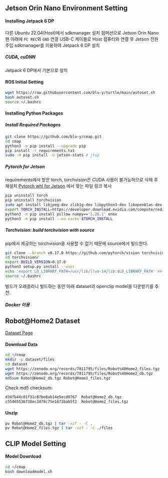## Jetson Orin Nano Environment Setting
#### Installing Jetpack 6 DP
다른 Ubuntu 22.04(Host)에서 sdkmanager 설치
점퍼선으로 Jetson Orin Nano 팬 아래에 `FC REC`와 `GND` 연결
USB-C 케이블로 Host 컴퓨터와 연결 후 Jetson 전원 주입
sdkmanager를 이용하여 Jetpack 6 DP 설치

##### CUDA, cuDNN 
Jetpack 6 DP에서 기본으로 설치

#### ROS Initial Setting
```bash
wget https://raw.githubusercontent.com/blu-y/turtle/main/autoset.sh
bash autoset.sh
source ~/.bashrc
```

#### Installing Python Packages

##### Install Required Packages
```bash
git clone https://github.com/blu-y/cmap.git
cd cmap
python3 -m pip install --upgrade pip
pip install -r requirements.txt
sudo -H pip install -U jetson-stats # jtop
```

##### Pytorch for Jetson
requirements에서 받은 torch, torchvision은 CUDA 사용이 불가능하므로 삭제 후 재설치
[Pytorch whl for Jetson](https://developer.download.nvidia.com/compute/redist/jp/v60dp/pytorch/) 에서 맞는 파일 링크 복사
```bash
pip uninstall torch
pip uninstall torchvision
sudo apt install libjpeg-dev zlib1g-dev libpython3-dev libopenblas-dev libavcodec-dev libavformat-dev libswscale-dev -y
export TORCH_INSTALL=https://developer.download.nvidia.com/compute/redist/jp/v60dp/pytorch/torch-2.2.0a0+6a974be.nv23.11-cp310-cp310-linux_aarch64.whl
python3 -m pip install pillow numpy=='1.26.1' onnx
python3 -m pip install --no-cache $TORCH_INSTALL
```
<!-- ```bash
conda install -c conda-forge gcc=12.1.0 ##
rm /home/$USER/anaconda3/bin/../lib/libstdc++.so.6 ##
cp /usr/lib/aarch64-linux-gnu/libstdc++.so.6.0.30 /home/$USER/anaconda3/bin/../lib # 6.0.30 will be the latest version ##
ln -s /home/$USER/anaconda3/bin/../lib/libstdc++.so.6.0.30 /home/$USER/anaconda3/bin/../lib/libstdc++.so.6 # 6.0.30 will be the latest version ##
conda install gxx_linux-aarch64 packaging ##
``` -->

##### Torchvision: build torchvision with source
pip에서 제공하는 torchvision을 사용할 수 없기 때문에 source에서 빌드한다.
```bash
git clone --branch v0.17.0 https://github.com/pytorch/vision torchvision
cd torchvision/
export BUILD_VERSION=0.17.0
python3 setup.py install --user
echo 'export LD_LIBRARY_PATH=/usr/lib/llvm-14/lib:$LD_LIBRARY_PATH' >> ~/.bashrc
source ~/.bashrc
```
빌드가 오래걸리니 빌드하는 동안 아래 dataset과 openclip model을 다운받기를 추천.

<!-- ```bash
git clone --branch v0.17.0 https://github.com/pytorch/vision torchvision
cd torchvision/
export C_INCLUDE_PATH=/usr/include/aarch64-linux-gnu:/usr/include:$C_INCLUDE_PATH ##
export CPLUS_INCLUDE_PATH=/usr/include/aarch64-linux-gnu:/usr/include:$CPLUS_INCLUDE_PATH ##
export BUILD_VERSION=0.17.0
python3 setup.py install --user
sudo -H pip install -U jetson-stats # jtop
echo 'export LD_LIBRARY_PATH=/usr/lib/llvm-14/lib:$LD_LIBRARY_PATH' >> ~/.bashrc
source ~/.bashrc
``` -->

##### Docker 이용
<!-- ```bash
# docker
ls -al /var/run/docker.sock
sudo /usr/sbin/groupadd -f docker
sudo /usr/sbin/usermod -aG docker $USER
sudo chown root:docker /var/run/docker.sock
ls -al /var/run/docker.sock
newgrp docker
docker pull dustynv/l4t-pytorch:r36.2.0
``` -->

## Robot@Home2 Dataset
[Dataset Page](https://zenodo.org/records/7811795)
#### Download Data
```bash
cd ~/cmap
mkdir -p dataset/files
cd dataset
wget https://zenodo.org/records/7811795/files/Robot%40Home2_files.tgz
wget https://zenodo.org/records/7811795/files/Robot%40Home2_db.tgz
md5sum Robot@Home2_db.tgz Robot@Home2_files.tgz
```
Check md5 checksum:
```bash
d34fb44c01f31c87be8ab14e5ecd0767  Robot@Home2_db.tgz
c55465536738ec3470c75e1671bab5f2  Robot@Home2_files.tgz
```
#### Unzip
```bash
pv Robot@Home2_db.tgz | tar -xzf - -C .
pv Robot@Home2_files.tgz | tar -xzf - -C ./files
```

## CLIP Model Setting
#### Model Download
```bash
cd ~/cmap
bash downloadmodel.sh
```
